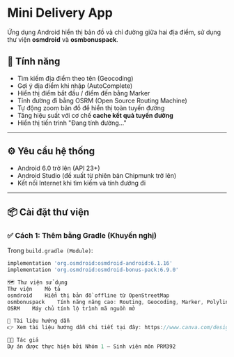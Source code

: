 # Mini Delivery App
Ứng dụng Android hiển thị bản đồ và chỉ đường giữa hai địa điểm, sử dụng thư viện **osmdroid** và **osmbonuspack**.


## 🧩 Tính năng

- Tìm kiếm địa điểm theo tên (Geocoding)
- Gợi ý địa điểm khi nhập (AutoComplete)
- Hiển thị điểm bắt đầu / điểm đến bằng Marker
- Tính đường đi bằng OSRM (Open Source Routing Machine)
- Tự động zoom bản đồ để hiển thị toàn tuyến đường
- Tăng hiệu suất với cơ chế **cache kết quả tuyến đường**
- Hiển thị tiến trình "Đang tính đường..."

---

## ⚙️ Yêu cầu hệ thống

- Android 6.0 trở lên (API 23+)
- Android Studio (đề xuất từ phiên bản Chipmunk trở lên)
- Kết nối Internet khi tìm kiếm và tính đường đi

---

## 📦 Cài đặt thư viện

### ✅ Cách 1: Thêm bằng Gradle (Khuyến nghị)

Trong `build.gradle (Module)`:

```gradle
implementation 'org.osmdroid:osmdroid-android:6.1.16'
implementation 'org.osmdroid:osmdroid-bonus-pack:6.9.0'

🗺️ Thư viện sử dụng
Thư viện	Mô tả
osmdroid	Hiển thị bản đồ offline từ OpenStreetMap
osmbonuspack	Tính năng nâng cao: Routing, Geocoding, Marker, Polyline,...
OSRM	Máy chủ tính lộ trình mã nguồn mở

📘 Tài liệu hướng dẫn
👉 Xem tài liệu hướng dẫn chi tiết tại đây: https://www.canva.com/design/DAGp7JsbOAs/GTrvrH97kthuEDxc29xqxw/edit?utm_content=DAGp7JsbOAs&utm_campaign=designshare&utm_medium=link2&utm_source=sharebutton

👨‍💻 Tác giả
Dự án được thực hiện bởi Nhóm 1 – Sinh viên môn PRM392

